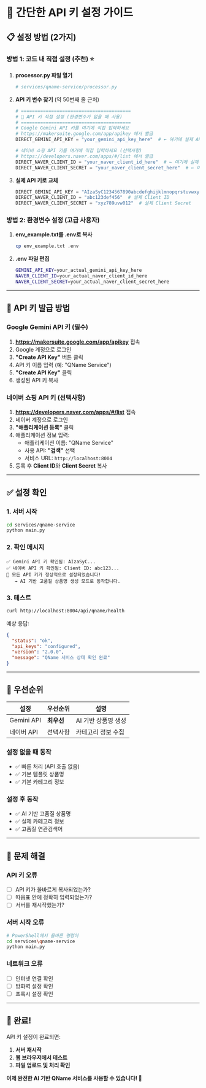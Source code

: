 # 🚀 간단한 API 키 설정 가이드

## 📋 설정 방법 (2가지)

### 방법 1: 코드 내 직접 설정 (추천) ⭐

1. **processor.py 파일 열기**
   ```bash
   # services/qname-service/processor.py
   ```

2. **API 키 변수 찾기** (약 50번째 줄 근처)
   ```python
   # ========================================
   # 🔑 API 키 직접 설정 (환경변수가 없을 때 사용)
   # ========================================
   # Google Gemini API 키를 여기에 직접 입력하세요
   # https://makersuite.google.com/app/apikey 에서 발급
   DIRECT_GEMINI_API_KEY = "your_gemini_api_key_here"  # ← 여기에 실제 API 키 입력
   
   # 네이버 쇼핑 API 키를 여기에 직접 입력하세요 (선택사항)
   # https://developers.naver.com/apps/#/list 에서 발급
   DIRECT_NAVER_CLIENT_ID = "your_naver_client_id_here"  # ← 여기에 실제 Client ID 입력
   DIRECT_NAVER_CLIENT_SECRET = "your_naver_client_secret_here"  # ← 여기에 실제 Client Secret 입력
   ```

3. **실제 API 키로 교체**
   ```python
   DIRECT_GEMINI_API_KEY = "AIzaSyC1234567890abcdefghijklmnopqrstuvwxyz"  # 실제 키
   DIRECT_NAVER_CLIENT_ID = "abc123def456"  # 실제 Client ID
   DIRECT_NAVER_CLIENT_SECRET = "xyz789uvw012"  # 실제 Client Secret
   ```

### 방법 2: 환경변수 설정 (고급 사용자)

1. **env_example.txt를 .env로 복사**
   ```bash
   cp env_example.txt .env
   ```

2. **.env 파일 편집**
   ```bash
   GEMINI_API_KEY=your_actual_gemini_api_key_here
   NAVER_CLIENT_ID=your_actual_naver_client_id_here
   NAVER_CLIENT_SECRET=your_actual_naver_client_secret_here
   ```

---

## 🔑 API 키 발급 방법

### Google Gemini API 키 (필수)

1. **https://makersuite.google.com/app/apikey** 접속
2. Google 계정으로 로그인
3. **"Create API Key"** 버튼 클릭
4. API 키 이름 입력 (예: "QName Service")
5. **"Create API Key"** 클릭
6. 생성된 API 키 복사

### 네이버 쇼핑 API 키 (선택사항)

1. **https://developers.naver.com/apps/#/list** 접속
2. 네이버 계정으로 로그인
3. **"애플리케이션 등록"** 클릭
4. 애플리케이션 정보 입력:
   - 애플리케이션 이름: "QName Service"
   - 사용 API: **"검색"** 선택
   - 서비스 URL: `http://localhost:8004`
5. 등록 후 **Client ID**와 **Client Secret** 복사

---

## ✅ 설정 확인

### 1. 서버 시작
```bash
cd services/qname-service
python main.py
```

### 2. 확인 메시지
```
✅ Gemini API 키 확인됨: AIzaSyC...
✅ 네이버 API 키 확인됨: Client ID: abc123...
🎉 모든 API 키가 정상적으로 설정되었습니다!
   → AI 기반 고품질 상품명 생성 모드로 동작합니다.
```

### 3. 테스트
```bash
curl http://localhost:8004/api/qname/health
```

예상 응답:
```json
{
  "status": "ok",
  "api_keys": "configured",
  "version": "2.0.0",
  "message": "QName 서비스 상태 확인 완료"
}
```

---

## 🎯 우선순위

| 설정 | 우선순위 | 설명 |
|------|----------|------|
| Gemini API | **최우선** | AI 기반 상품명 생성 |
| 네이버 API | 선택사항 | 카테고리 정보 수집 |

### 설정 없을 때 동작
- ✅ 빠른 처리 (API 호출 없음)
- ✅ 기본 템플릿 상품명
- ✅ 기본 카테고리 정보

### 설정 후 동작
- ✅ AI 기반 고품질 상품명
- ✅ 실제 카테고리 정보
- ✅ 고품질 연관검색어

---

## 🔧 문제 해결

### API 키 오류
- [ ] API 키가 올바르게 복사되었는가?
- [ ] 따옴표 안에 정확히 입력되었는가?
- [ ] 서버를 재시작했는가?

### 서버 시작 오류
```bash
# PowerShell에서 올바른 명령어
cd services\qname-service
python main.py
```

### 네트워크 오류
- [ ] 인터넷 연결 확인
- [ ] 방화벽 설정 확인
- [ ] 프록시 설정 확인

---

## 🎉 완료!

API 키 설정이 완료되면:
1. **서버 재시작**
2. **웹 브라우저에서 테스트**
3. **파일 업로드 및 처리 확인**

**이제 완전한 AI 기반 QName 서비스를 사용할 수 있습니다! 🚀** 